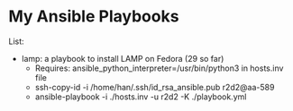 # My Ansible Playbooks

List:
  - lamp: a playbook to install LAMP on Fedora (29 so far)
    - Requires: ansible_python_interpreter=/usr/bin/python3 in hosts.inv file
    - ssh-copy-id -i /home/han/.ssh/id_rsa_ansible.pub r2d2@aa-589
    - ansible-playbook -i ./hosts.inv -u r2d2 -K ./playbook.yml
     

